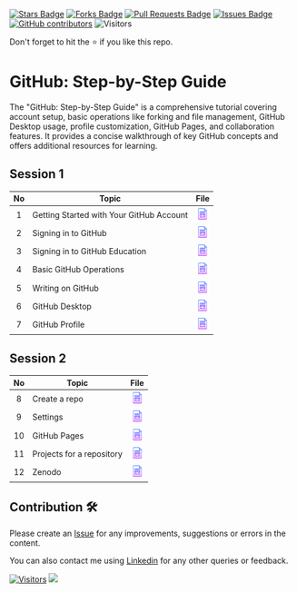 <a href="https://github.com/drshahizan/learn-github/stargazers"><img src="https://img.shields.io/github/stars/drshahizan/learn-github" alt="Stars Badge"/></a>
<a href="https://github.com/drshahizan/learn-github/network/members"><img src="https://img.shields.io/github/forks/drshahizan/learn-github" alt="Forks Badge"/></a>
<a href="https://github.com/drshahizan/learn-github/pulls"><img src="https://img.shields.io/github/issues-pr/drshahizan/learn-github" alt="Pull Requests Badge"/></a>
<a href="https://github.com/drshahizan/learn-github/issues"><img src="https://img.shields.io/github/issues/drshahizan/learn-github" alt="Issues Badge"/></a>
<a href="https://github.com/drshahizan/learn-github/graphs/contributors"><img alt="GitHub contributors" src="https://img.shields.io/github/contributors/drshahizan/learn-github?color=2b9348"></a>
![Visitors](https://api.visitorbadge.io/api/visitors?path=https%3A%2F%2Fgithub.com%2Fdrshahizan%2Flearn-github&labelColor=%23d9e3f0&countColor=%23697689&style=flat)

Don't forget to hit the :star: if you like this repo.

# GitHub: Step-by-Step Guide
The "GitHub: Step-by-Step Guide" is a comprehensive tutorial covering account setup, basic operations like forking and file management, GitHub Desktop usage, profile customization, GitHub Pages, and collaboration features. It provides a concise walkthrough of key GitHub concepts and offers additional resources for learning.



## Session 1

| No | Topic |  File |
| :-----: |  ------ | :-----: | 
| 1 | Getting Started with Your GitHub Account| <a href="task1.md" ><img src="../images/document1.png" width="24px" height="24px" ></a> | 
| 2 | Signing in to GitHub| <a href="task2.md" ><img src="../images/document1.png" width="24px" height="24px" ></a> | 
| 3 | Signing in to GitHub Education | <a href="task3.md" ><img src="../images/document1.png" width="24px" height="24px" ></a> | 
| 4 | Basic GitHub Operations| <a href="task4.md" ><img src="../images/document1.png" width="24px" height="24px" ></a> | 
| 5 | Writing on GitHub| <a href="task5.md" ><img src="../images/document1.png" width="24px" height="24px" ></a> | 
| 6 | GitHub Desktop | <a href="task6.md" ><img src="../images/document1.png" width="24px" height="24px" ></a> | 
| 7 | GitHub Profile | <a href="task7.md" ><img src="../images/document1.png" width="24px" height="24px" ></a> | 

## Session 2
| No | Topic |  File |
| :-----: |  ------ | :-----: | 
| 8 | Create a repo | <a href="task8.md" ><img src="../images/document1.png" width="24px" height="24px" ></a> | 
| 9 | Settings | <a href="task9.md" ><img src="../images/document1.png" width="24px" height="24px" ></a> | 
| 10 | GitHub Pages | <a href="task10.md" ><img src="../images/document1.png" width="24px" height="24px" ></a> | 
| 11 | Projects for a repository | <a href="task11.md" ><img src="../images/document1.png" width="24px" height="24px" ></a> | 
| 12 | Zenodo | <a href="task12.md" ><img src="../images/document1.png" width="24px" height="24px" ></a> | 

## Contribution 🛠️
Please create an [Issue](https://github.com/drshahizan/learn-github/issues) for any improvements, suggestions or errors in the content.

You can also contact me using [Linkedin](https://www.linkedin.com/in/drshahizan/) for any other queries or feedback.

[![Visitors](https://api.visitorbadge.io/api/visitors?path=https%3A%2F%2Fgithub.com%2Fdrshahizan&labelColor=%23697689&countColor=%23555555&style=plastic)](https://visitorbadge.io/status?path=https%3A%2F%2Fgithub.com%2Fdrshahizan)
![](https://hit.yhype.me/github/profile?user_id=81284918)


